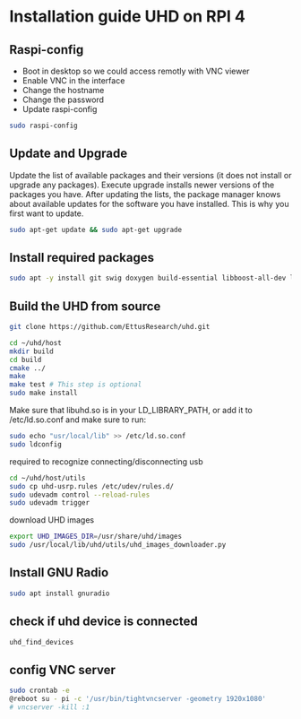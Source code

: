# Installation guide UHD on RPI 4

## Raspi-config
- Boot in desktop so we could access remotly with VNC viewer
- Enable VNC in the interface
- Change the hostname
- Change the password
- Update raspi-config

```bash
sudo raspi-config
```

## Update and Upgrade
Update the list of available packages and their versions (it does not install or upgrade any packages).
Execute upgrade installs newer versions of the packages you have. After updating the lists, the package manager knows about available updates for the software you have installed. This is why you first want to update.

```bash
sudo apt-get update && sudo apt-get upgrade
```

## Install required packages
```bash
sudo apt -y install git swig doxygen build-essential libboost-all-dev libtool libusb-1.0-0 libusb-1.0-0-dev libudev-dev libncurses5-dev libfftw3-bin libfftw3-dev libfftw3-doc libcppunit-1.14-0 libcppunit-dev libcppunit-doc ncurses-bin cpufrequtils python-numpy python-numpy-doc python-numpy-dbg python3-scipy python3-docutils qt4-bin-dbg qt4-default qt4-doc libqt4-dev libqt4-dev-bin python-qt4 python-qt4-dbg python-qt4-dev python-qt4-doc python-qt4-doc libqwt6abi1 libfftw3-bin libfftw3-dev libfftw3-doc ncurses-bin libncurses5 libncurses5-dev libncurses6-dbg libfontconfig1-dev libxrender-dev libpulse-dev swig g++ automake autoconf libtool python3-dev libfftw3-dev libcppunit-dev libboost-all-dev libusb-dev libusb-1.0-0-dev fort77 libsdl1.2-dev python-wxgtk3.0 libqt4-dev python3-numpy ccache python3-opengl libgsl-dev python3-cheetah python3-mako python3-lxml doxygen qt4-default qt4-dev-tools libusb-1.0-0-dev libqwtplot3d-qt5-dev pyqt4-dev-tools python-qwt5-qt4 wget libxi-dev gtk2-engines-pixbuf r-base-dev python3-tk liborc-0.4-0 liborc-0.4-dev libasound2-dev python-gtk2 libzmq3-dev libzmq5 python3-requests python3-sphinx libcomedi-dev python3-zmq libqwt-dev libqwt6abi1 python3-six libgps-dev libgps23 gpsd gpsd-clients python-gps python3-setuptools libboost-all-dev libusb-1.0-0-dev python3-mako python3-docutils cmake build-essential tightvncserver
```

## Build the UHD from source
```bash
git clone https://github.com/EttusResearch/uhd.git

cd ~/uhd/host
mkdir build
cd build
cmake ../
make
make test # This step is optional
sudo make install
```
Make sure that libuhd.so is in your LD_LIBRARY_PATH, or add it to /etc/ld.so.conf and make sure to run:
```bash
sudo echo "usr/local/lib" >> /etc/ld.so.conf
sudo ldconfig
```
required to recognize connecting/disconnecting usb
```bash
cd ~/uhd/host/utils
sudo cp uhd-usrp.rules /etc/udev/rules.d/
sudo udevadm control --reload-rules
sudo udevadm trigger
```

download UHD images
```bash
export UHD_IMAGES_DIR=/usr/share/uhd/images
sudo /usr/local/lib/uhd/utils/uhd_images_downloader.py
```

## Install GNU Radio
```bash
sudo apt install gnuradio
```

## check if uhd device is connected
```bash
uhd_find_devices
```

## config VNC server
```bash
sudo crontab -e
@reboot su - pi -c '/usr/bin/tightvncserver -geometry 1920x1080'
# vncserver -kill :1
```
